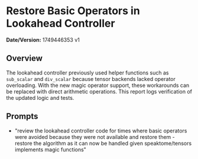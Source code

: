 # Restore Basic Operators in Lookahead Controller

**Date/Version:** 1749446353 v1

## Overview
The lookahead controller previously used helper functions such as `sub_scalar` and `div_scalar` because tensor backends lacked operator overloading. With the new magic operator support, these workarounds can be replaced with direct arithmetic operations. This report logs verification of the updated logic and tests.

## Prompts
- "review the lookahead controller code for times where basic operators were avoided because they were not available and restore them - restore the algorithm as it can now be handled given speaktome/tensors implements magic functions"

